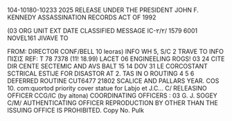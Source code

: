 104-10180-10233 2025 RELEASE UNDER THE PRESIDENT JOHN F. KENNEDY ASSASSINATION RECORDS ACT OF 1992

(03
ORG
UNIT
EXT
DATE
CLASSIFIED MESSAGE
IC-٢/٢/
1579
6001
NOVEL161
JIVAVE
TO

FROM: DIRECTOR
CONF/BELL 10
leoras)
INFO
WH 5, S/C 2
TRAVE
TO
INFO
ΠΙΣΙΣ
REF:
T 78 7378 (11! 18.99)
LACET
06
ENGINEELING
ROGS!
03
24
CITE DIR
CENTE SECTEMIC AND
AVS BALT 15 14
DOV 31 LE CORCOSTANT
SCTRICAL ESTIJE FOR DISASTOR AT
2. TAS IN O
ROUTING
4
5
6
DEFERRED
ROUTINE
CUT6477
21802
SCALICE AND
PALLARS YEAR.
COS 10.
com:quortod priority cover statue for Labjo et
J.C...
C/
RELEASINO OFFICER
CCG/IC (by aitona)
COORDINATING OFFICERS
:
03
G. J. SOGEY
C/M/
AUTHENTICATING OFFICER
REPRODUCTION BY OTHER THAN THE ISSUING OFFICE IS PROHIBITED.
Copy No.
Pulk
